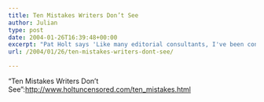 ```yaml
---
title: Ten Mistakes Writers Don’t See
author: Julian
type: post
date: 2004-01-26T16:39:48+00:00
excerpt: "Pat Holt says 'Like many editorial consultants, I've been concerned about the amount of time I've been spending on easy fixes that the author shouldn't have to pay for.'"
url: /2004/01/26/ten-mistakes-writers-dont-see/

---
```

&#8220;Ten Mistakes Writers Don&#8217;t See&#8221;:http://www.holtuncensored.com/ten_mistakes.html